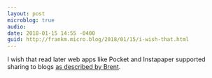 ```yaml
---
layout: post
microblog: true
audio: 
date: 2018-01-15 14:55 -0400
guid: http://frankm.micro.blog/2018/01/15/i-wish-that.html
---
```

I wish that read later web apps like Pocket and Instapaper supported sharing to blogs [as described by Brent](http://inessential.com/2018/01/15/evergreen_diary_4_send_to_micro_blog). 
